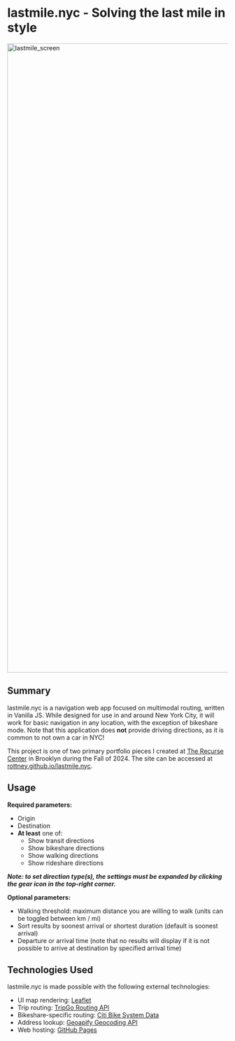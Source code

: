 # lastmile.nyc - Solving the last mile in style
<img width="1440" alt="lastmile_screen" src="https://github.com/user-attachments/assets/c7b009ec-1529-40e8-8d19-617c9a78867e">

## Summary
lastmile.nyc is a navigation web app focused on multimodal routing, written in Vanilla JS. While designed for use in and around New York City, it will work for basic navigation in any location, with the exception of bikeshare mode. Note that this application does **not** provide driving directions, as it is common to not own a car in NYC!

This project is one of two primary portfolio pieces I created at [The Recurse Center](https://www.recurse.com/) in Brooklyn during the Fall of 2024. The site can be accessed at [rottney.github.io/lastmile.nyc](https://rottney.github.io/lastmile.nyc/).

## Usage
**Required parameters:**
* Origin
* Destination
* **At least** one of:
  * Show transit directions
  * Show bikeshare directions
  * Show walking directions
  * Show rideshare directions

***Note: to set direction type(s), the settings must be expanded by clicking the gear icon in the top-right corner.***

**Optional parameters:**
* Walking threshold: maximum distance you are willing to walk (units can be toggled between km / mi)
* Sort results by soonest arrival or shortest duration (default is soonest arrival)
* Departure or arrival time (note that no results will display if it is not possible to arrive at destination by specified arrival time)

## Technologies Used
lastmile.nyc is made possible with the following external technologies:
* UI map rendering: [Leaflet](https://leafletjs.com/)
* Trip routing: [TripGo Routing API](https://developer.tripgo.com/)
* Bikeshare-specific routing: [Citi Bike System Data](https://gbfs.citibikenyc.com/gbfs/2.3/gbfs.json)
* Address lookup: [Geoapify Geocoding API](https://www.geoapify.com/geocoding-api/)
* Web hosting: [GitHub Pages](https://pages.github.com/)
